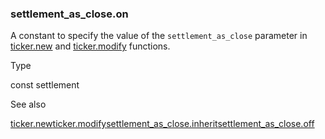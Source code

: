 ### settlement\_as\_close.on

A constant to specify the value of the `settlement_as_close` parameter in [ticker.new](#fun_ticker.new) and [ticker.modify](#fun_ticker.modify) functions.

Type

const settlement

See also

[ticker.new](#fun_ticker.new)[ticker.modify](#fun_ticker.modify)[settlement\_as\_close.inherit](#const_settlement_as_close.inherit)[settlement\_as\_close.off](#const_settlement_as_close.off)
